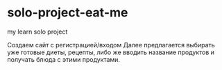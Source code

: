 # solo-project-eat-me

my learn solo project

Cоздаем сайт с регистрацией/входом
Далее предлагается выбирать уже готовые диеты, рецепты,
либо же вводить название продуктов и получать блюда с этими продуктами.
